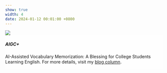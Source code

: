```yaml
---
show: true
width: 4
date: 2024-01-12 00:01:00 +0800
---
```

<div>
  <img data-src="{{ 'assets/images/covers/cover1.jpg' | relative_url }}" class="lazy w-100 rounded-sm" src="{{ '/assets/images/empty_300x200.png' | relative_url }}">

  <div class="card-img-overlay" style="overflow: scroll; background: rgb(255,255,255,0.8)">
    <h5 class="card-title">AIGC+</h5>
    <p class="card-text">
      AI-Assisted Vocabulary Memorization: A Blessing for College Students Learning English. For more details, visit my <a href="https://blog.csdn.net/2301_78607855/category_12912539.html?fromshare=blogcolumn&sharetype=blogcolumn&sharerId=12912539&sharerefer=PC&sharesource=2301_78607855&sharefrom=from_link" target="_blank">blog column</a>.
    </p>
  </div>
</div>
